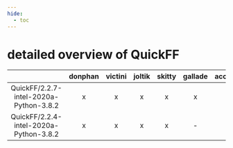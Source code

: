 ```yaml
---
hide:
  - toc
---
```


detailed overview of QuickFF
============================

| |donphan|victini|joltik|skitty|gallade|accelgor|swalot|doduo|
| :---: | :---: | :---: | :---: | :---: | :---: | :---: | :---: | :---: |
|QuickFF/2.2.7-intel-2020a-Python-3.8.2|x|x|x|x|x|x|x|x|
|QuickFF/2.2.4-intel-2020a-Python-3.8.2|x|x|x|x|-|-|x|x|

